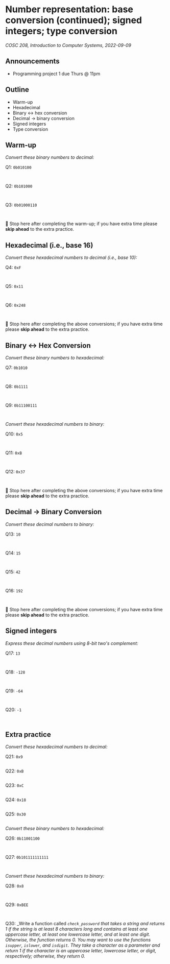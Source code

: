 # Number representation: base conversion (continued); signed integers; type conversion
_COSC 208, Introduction to Computer Systems, 2022-09-09_

## Announcements
* Programming project 1 due Thurs @ 11pm

## Outline
* Warm-up
* Hexadecimal
* Binary <-> hex conversion
* Decimal -> binary conversion
* Signed integers
* Type conversion

## Warm-up
_Convert these binary numbers to decimal:_

Q1: `0b010100`
```


```

Q2: `0b101000`
```


```

Q3: `0b01000110`
```


```

🛑 Stop here after completing the warm-up; if you have extra time please **skip ahead** to the extra practice.

## Hexadecimal (i.e., base 16)
_Convert these hexadecimal numbers to decimal (i.e., base 10):_

Q4: `0xF`
```


```

Q5: `0x11`
```


```

Q6: `0x248`
```


```

🛑 Stop here after completing the above conversions; if you have extra time please **skip ahead** to the extra practice.

<div style="page-break-after: always;"></div>

## Binary <-> Hex Conversion
_Convert these binary numbers to hexadecimal:_ 

Q7: `0b1010`
```


```

Q8: `0b1111`
```


```

Q9: `0b11100111`
```


```

_Convert these hexadecimal numbers to binary:_

Q10: `0x5`
```


```

Q11: `0xB`
```


```

Q12: `0x37`
```


```
🛑 Stop here after completing the above conversions; if you have extra time please **skip ahead** to the extra practice.

## Decimal -> Binary Conversion
_Convert these decimal numbers to binary:_

Q13: `10`
```


```

Q14: `15`
```


```

Q15: `42`
```


```

Q16: `192`
```


```

🛑 Stop here after completing the above conversions; if you have extra time please **skip ahead** to the extra practice.

<div style="page-break-after: always;"></div>

## Signed integers
_Express these decimal numbers using 8-bit two's complement:_

Q17: `13`
```


```

Q18: `-128`
```


```

Q19: `-64`
```


```

Q20: `-1`
```


```

## Extra practice
_Convert these hexadecimal numbers to decimal:_

Q21: `0x9`
```

```

Q22: `0xB`
```

```

Q23: `0xC`
```

```

Q24: `0x18`
```

```

Q25: `0x30`
```

```

_Convert these binary numbers to hexadecimal:_ 

Q26: `0b11001100`
```


```

Q27: `0b101111111111`
```


```

<div style="page-break-after: always;"></div>

_Convert these hexadecimal numbers to binary:_

Q28: `0x8`
```


```

Q29: `0xBEE`
```


```

Q30: _Write a function called _`check_password` that takes a string and returns 1 if the string is at least 8 characters long and contains at least one uppercase letter, at least one lowercase letter, and at least one digit. Otherwise, the function returns 0. You may want to use the functions `isupper`, `islower`, and `isdigit`. They take a character as a parameter and return 1 if the character is an uppercase letter, lowercase letter, or digit, respectively; otherwise, they return 0._